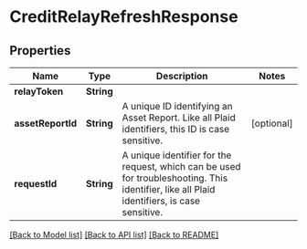 # CreditRelayRefreshResponse

## Properties
Name | Type | Description | Notes
------------ | ------------- | ------------- | -------------
**relayToken** | **String** |  | 
**assetReportId** | **String** | A unique ID identifying an Asset Report. Like all Plaid identifiers, this ID is case sensitive. | [optional] 
**requestId** | **String** | A unique identifier for the request, which can be used for troubleshooting. This identifier, like all Plaid identifiers, is case sensitive. | 

[[Back to Model list]](../README.md#documentation-for-models) [[Back to API list]](../README.md#documentation-for-api-endpoints) [[Back to README]](../README.md)


